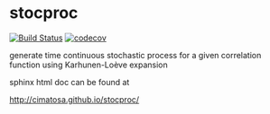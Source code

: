 stocproc
========

[![Build Status](https://travis-ci.org/cimatosa/stocproc.svg?branch=master)](https://travis-ci.org/cimatosa/stocproc)
[![codecov](https://codecov.io/gh/cimatosa/stocproc/branch/master/graph/badge.svg)](https://codecov.io/gh/cimatosa/stocproc)

generate time continuous stochastic process for a given correlation function using Karhunen-Loève expansion

sphinx html doc can be found at

http://cimatosa.github.io/stocproc/
